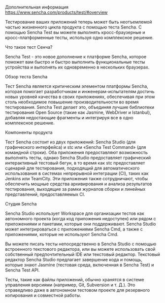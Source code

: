 
Дополнительная информация https://www.sencha.com/products/test/#overview




Тестирование ваших приложений теперь может быть неотъемлемой частью жизненного цикла продукта с помощью теста Sencha. С помощью Sencha Test вы можете выполнять кросс-браузерные и кросс-платформенные тесты, используя одно комплексное решение.


Что такое тест Сенча?

Sencha Test - это новое дополнение к платформе Sencha, которое поможет вам быстро и быстро выполнить функциональные тесты устройства и выполнять их одновременно в нескольких браузерах.

Обзор теста Sencha

Тест Sencha является критическим элементом платформы Sencha, которая помогает разработчикам и инженерам-испытателям достичь новых уровней качества в своих приложениях, обеспечивая при этом столь необходимое повышение производительности во время тестирования. Sencha Test делает это, объединяя лучшие библиотеки тестирования Open Source (такие как Jasmine, WebDriver и Istanbul), добавляя недостающие фрагменты и интегрируя все в одно комплексное решение.

Компоненты продукта

Тест Sencha состоит из двух приложений: Sencha Studio (для графического интерфейса) и stc или «Sencha Test Command» (для командной строки). Оба приложения предоставляют возможность выполнять тесты, однако Sencha Studio предоставляет графический интерактивный тестовый бегун, в то время как stc предоставляет сценарий для тестирования, подходящий для автоматического использования в системах непрерывной интеграции (CI), таких как Jenkins или TeamCity. Эти приложения также сотрудничают, чтобы обеспечить мощные средства архивирования и анализа результатов тестирования, выходящие за рамки журналов сборки и линейных представлений, предоставляемых CI.


Студия Sencha


Sencha Studio использует Workspace для организации тестов как автономного проекта (когда код приложения недоступен) или рядом с приложениями и пакетами, которые они поддерживают. Sencha Studio может интегрироваться с приложениями Sencha Cmd, а также с приложениями, которые не используют Sencha Cmd.

Вы можете писать тесты непосредственно в Sencha Studio с помощью встроенного текстового редактора, или вы можете использовать свой собственный предпочтительный IDE или текстовый редактор. Текстовый редактор Sencha Studio предлагает завершение кода и помощь, которые знают Jasmine (тестовая среда, включенная в Sencha Test) и Sencha Test API.

Тесты, такие как файлы приложений, обычно хранятся в системе управления версиями (например, Git, Subversion и т. Д.). Это справедливо даже в автономном тестовом проекте для резервного копирования и совместной работы.



















